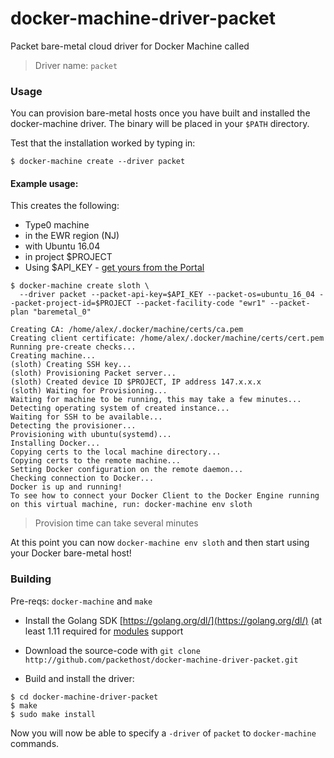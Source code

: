 # docker-machine-driver-packet
Packet bare-metal cloud driver for Docker Machine called 

> Driver name: `packet`

### Usage

You can provision bare-metal hosts once you have built and installed the docker-machine driver. The binary will be placed in your `$PATH` directory.

Test that the installation worked by typing in:

```
$ docker-machine create --driver packet
```

#### Example usage:

This creates the following: 

* Type0 machine
* in the EWR region (NJ)
* with Ubuntu 16.04
* in project $PROJECT
* Using $API_KEY - [get yours from the Portal](https://app.packet.net/portal#/api-keys)

```
$ docker-machine create sloth \
  --driver packet --packet-api-key=$API_KEY --packet-os=ubuntu_16_04 --packet-project-id=$PROJECT --packet-facility-code "ewr1" --packet-plan "baremetal_0"
  
Creating CA: /home/alex/.docker/machine/certs/ca.pem
Creating client certificate: /home/alex/.docker/machine/certs/cert.pem
Running pre-create checks...
Creating machine...
(sloth) Creating SSH key...
(sloth) Provisioning Packet server...
(sloth) Created device ID $PROJECT, IP address 147.x.x.x
(sloth) Waiting for Provisioning...
Waiting for machine to be running, this may take a few minutes...
Detecting operating system of created instance...
Waiting for SSH to be available...
Detecting the provisioner...
Provisioning with ubuntu(systemd)...
Installing Docker...
Copying certs to the local machine directory...
Copying certs to the remote machine...
Setting Docker configuration on the remote daemon...
Checking connection to Docker...
Docker is up and running!
To see how to connect your Docker Client to the Docker Engine running on this virtual machine, run: docker-machine env sloth
```

> Provision time can take several minutes

At this point you can now `docker-machine env sloth` and then start using your Docker bare-metal host!

### Building

Pre-reqs: `docker-machine` and `make`

* Install the Golang SDK [https://golang.org/dl/](https://golang.org/dl/) (at least 1.11 required for [modules](https://github.com/golang/go/wiki/Modules) support

* Download the source-code with `git clone http://github.com/packethost/docker-machine-driver-packet.git`

* Build and install the driver:

```
$ cd docker-machine-driver-packet
$ make 
$ sudo make install
```

Now you will now be able to specify a `-driver` of `packet` to `docker-machine` commands.
